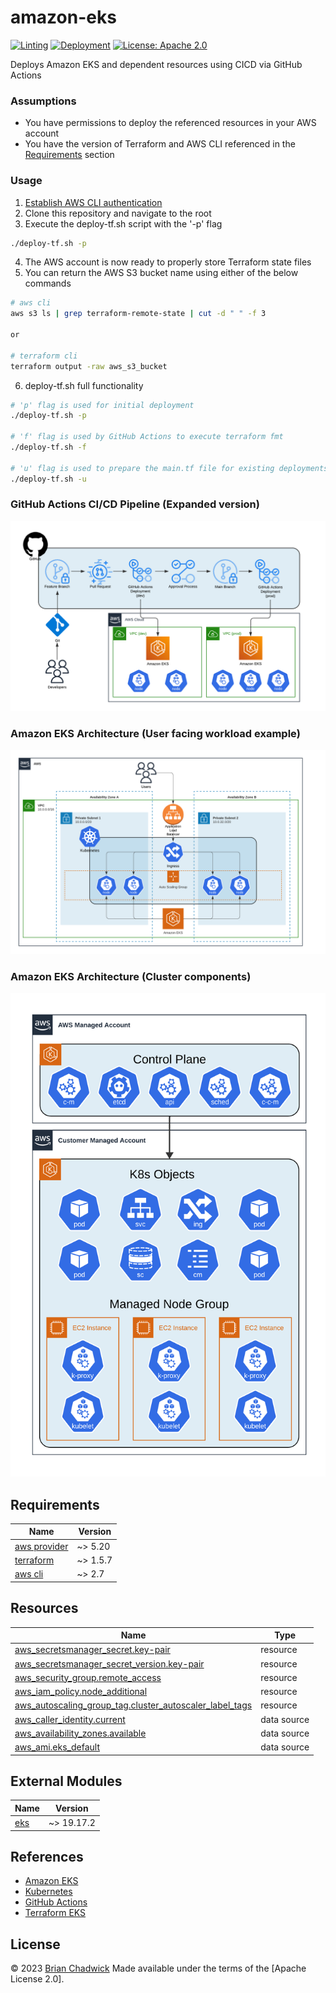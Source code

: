 # amazon-eks

[![Linting](https://github.com/chadwickcloudservices/amazon-eks/actions/workflows/linting.yml/badge.svg)](https://github.com/chadwickcloudservices/amazon-eks/actions/workflows/linting.yml)
[![Deployment](https://github.com/chadwickcloudservices/amazon-eks/actions/workflows/deployment.yml/badge.svg)](https://github.com/chadwickcloudservices/amazon-eks/actions/workflows/deployment.yml)
[![License: Apache 2.0](https://img.shields.io/badge/License-Apache_2.0-purple.svg)](https://opensource.org/licenses/Apache-2.0)

Deploys Amazon EKS and dependent resources using CICD via GitHub Actions

### Assumptions

- You have permissions to deploy the referenced resources in your AWS account
- You have the version of Terraform and AWS CLI referenced in the [Requirements](https://github.com/chadwickcloudservices/amazon-eks#requirements) section

### Usage

1. [Establish AWS CLI authentication]
2. Clone this repository and navigate to the root
3. Execute the  deploy-tf.sh script with the '-p' flag
```bash
./deploy-tf.sh -p
```
4. The AWS account is now ready to properly store Terraform state files
5. You can return the AWS S3 bucket name using either of the below commands
```bash
# aws cli
aws s3 ls | grep terraform-remote-state | cut -d " " -f 3

or

# terraform cli
terraform output -raw aws_s3_bucket
```
6. deploy-tf.sh full functionality
```bash
# 'p' flag is used for initial deployment
./deploy-tf.sh -p

# 'f' flag is used by GitHub Actions to execute terraform fmt
./deploy-tf.sh -f

# 'u' flag is used to prepare the main.tf file for existing deployments
./deploy-tf.sh -u
```

### GitHub Actions CI/CD Pipeline (Expanded version)

![alt text](resources/GitHub%20Actions%20Pipeline.png)

### Amazon EKS Architecture (User facing workload example)

![alt text](resources/Amazon%20EKS%20Architecture.png)

### Amazon EKS Architecture (Cluster components)

![alt text](resources/Amazon%20EKS%20Architecture%20-%20Cluster%20components.png)

## Requirements

| Name                                                                                     | Version  |
| -----------------------------------------------------------------------------------------|----------|
| [aws provider](https://registry.terraform.io/providers/hashicorp/aws/latest/docs)        | ~> 5.20  |
| [terraform](https://developer.hashicorp.com/terraform/downloads)                         | ~> 1.5.7 |
| [aws cli](https://docs.aws.amazon.com/cli/latest/userguide/getting-started-install.html) | ~> 2.7   |

## Resources

| Name                                                                                                                                                         | Type        |
| ------------------------------------------------------------------------------------------------------------------------------------------------------------ | ----------- |
| [aws_secretsmanager_secret.key-pair](https://registry.terraform.io/providers/hashicorp/aws/latest/docs/resources/secretsmanager_secret)                      | resource    |
| [aws_secretsmanager_secret_version.key-pair](https://registry.terraform.io/providers/hashicorp/aws/latest/docs/resources/secretsmanager_secret_version)      | resource    |
| [aws_security_group.remote_access](https://registry.terraform.io/providers/hashicorp/aws/latest/docs/resources/security_group)                               | resource    |
| [aws_iam_policy.node_additional](https://registry.terraform.io/providers/hashicorp/aws/latest/docs/resources/iam_policy)                                     | resource    |
| [aws_autoscaling_group_tag.cluster_autoscaler_label_tags](https://registry.terraform.io/providers/hashicorp/aws/latest/docs/resources/autoscaling_group_tag) | resource    |
| [aws_caller_identity.current](https://registry.terraform.io/providers/hashicorp/aws/latest/docs/data-sources/caller_identity)                                | data source |
| [aws_availability_zones.available](https://registry.terraform.io/providers/hashicorp/aws/latest/docs/data-sources/availability_zones)                        | data source |
| [aws_ami.eks_default](https://registry.terraform.io/providers/hashicorp/aws/latest/docs/resources/ami)                                                       | data source |

## External Modules

| Name                                                                              | Version    |
| ----------------------------------------------------------------------------------|------------|
| [eks](https://registry.terraform.io/modules/terraform-aws-modules/eks/aws/latest) | ~> 19.17.2 |

## References

 - [Amazon EKS]
 - [Kubernetes]
 - [GitHub Actions]
 - [Terraform EKS]

## License

© 2023 [Brian Chadwick](https://github.com/chadwickcloudservices)
Made available under the terms of the [Apache License 2.0].

[github actions]: https://docs.github.com/en/actions/quickstart
[aws provider]: https://registry.terraform.io/providers/hashicorp/aws/latest/docs
[terraform]: https://www.terraform.io
[aws cli]: https://docs.aws.amazon.com/cli/latest/userguide/cli-chap-welcome.html
[establish aws cli authentication]: https://docs.aws.amazon.com/cli/latest/userguide/cli-chap-authentication.html
[amazon eks]: https://docs.aws.amazon.com/eks/
[kubernetes]: https://kubernetes.io/docs/home/
[terraform eks]: https://registry.terraform.io/providers/hashicorp/aws/latest/docs/resources/eks_cluster